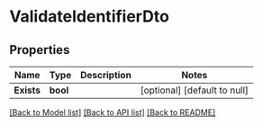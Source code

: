 # ValidateIdentifierDto

## Properties
Name | Type | Description | Notes
------------ | ------------- | ------------- | -------------
**Exists** | **bool** |  | [optional] [default to null]

[[Back to Model list]](../README.md#documentation-for-models) [[Back to API list]](../README.md#documentation-for-api-endpoints) [[Back to README]](../README.md)

